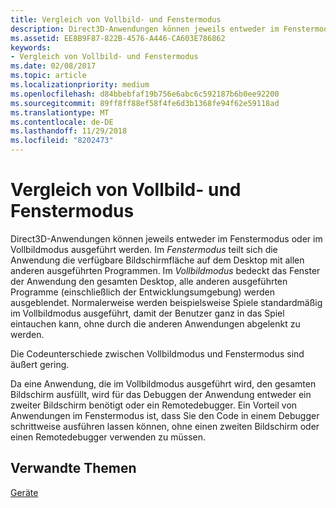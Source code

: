 ```yaml
---
title: Vergleich von Vollbild- und Fenstermodus
description: Direct3D-Anwendungen können jeweils entweder im Fenstermodus oder im Vollbildmodus ausgeführt werden.
ms.assetid: EE8B9F87-822B-4576-A446-CA603E786862
keywords:
- Vergleich von Vollbild- und Fenstermodus
ms.date: 02/08/2017
ms.topic: article
ms.localizationpriority: medium
ms.openlocfilehash: d84bbebfaf19b756e6abc6c592187b6b0ee92200
ms.sourcegitcommit: 89ff8ff88ef58f4fe6d3b1368fe94f62e59118ad
ms.translationtype: MT
ms.contentlocale: de-DE
ms.lasthandoff: 11/29/2018
ms.locfileid: "8202473"
---
```

# <a name="span-iddirect3dconceptswindowedvsfull-screenmodespanwindowed-vs-full-screen-mode"></a><span id="direct3dconcepts.windowed_vs__full-screen_mode"></span>Vergleich von Vollbild- und Fenstermodus


Direct3D-Anwendungen können jeweils entweder im Fenstermodus oder im Vollbildmodus ausgeführt werden. Im *Fenstermodus* teilt sich die Anwendung die verfügbare Bildschirmfläche auf dem Desktop mit allen anderen ausgeführten Programmen. Im *Vollbildmodus* bedeckt das Fenster der Anwendung den gesamten Desktop, alle anderen ausgeführten Programme (einschließlich der Entwicklungsumgebung) werden ausgeblendet. Normalerweise werden beispielsweise Spiele standardmäßig im Vollbildmodus ausgeführt, damit der Benutzer ganz in das Spiel eintauchen kann, ohne durch die anderen Anwendungen abgelenkt zu werden.

Die Codeunterschiede zwischen Vollbildmodus und Fenstermodus sind äußert gering.

Da eine Anwendung, die im Vollbildmodus ausgeführt wird, den gesamten Bildschirm ausfüllt, wird für das Debuggen der Anwendung entweder ein zweiter Bildschirm benötigt oder ein Remotedebugger. Ein Vorteil von Anwendungen im Fenstermodus ist, dass Sie den Code in einem Debugger schrittweise ausführen lassen können, ohne einen zweiten Bildschirm oder einen Remotedebugger verwenden zu müssen.

## <a name="span-idrelated-topicsspanrelated-topics"></a><span id="related-topics"></span>Verwandte Themen


[Geräte](devices.md)

 

 




